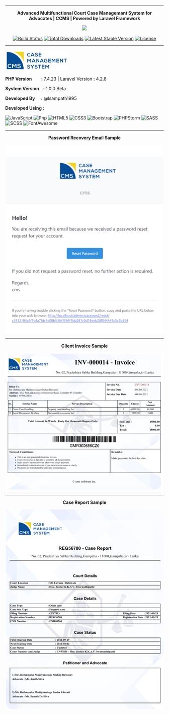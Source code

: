 <hr>

<p align="center"><strong>Advanced Multifunctional Court Case Managemant System for Advocates | CCMS | Powered by Laravel Framework</strong></p>
<p align="center"><img src="https://laravel.com/assets/img/components/logo-laravel.svg"></p>

<p align="center">
<a href="https://travis-ci.org/laravel/framework"><img src="https://travis-ci.org/laravel/framework.svg" alt="Build Status"></a>
<a href="https://packagist.org/packages/laravel/framework"><img src="https://poser.pugx.org/laravel/framework/d/total.svg" alt="Total Downloads"></a>
<a href="https://packagist.org/packages/laravel/framework"><img src="https://poser.pugx.org/laravel/framework/v/stable.svg" alt="Latest Stable Version"></a>
<a href="https://packagist.org/packages/laravel/framework"><img src="https://poser.pugx.org/laravel/framework/license.svg" alt="License"></a>
</p>

<hr>

<p align="left"><img src="https://github.com/lsampath1995/CCMS/blob/67a830b8204b522ed4116b60310ac2bbb3246134/public/upload/logo/logo.png"></p>
<p align="left"><strong>PHP Version &nbsp;&nbsp;&nbsp;&nbsp;&nbsp;&nbsp;&nbsp; : </strong>7.4.23 | Laravel Version : 4.2.8</p>
<p align="left"><strong>System Version &nbsp;&nbsp; : </strong>1.0.0 Beta</p>
<p align="left"><strong>Developed By &nbsp;&nbsp;&nbsp;&nbsp; :</strong> @lsampath1995</p>
<p align="left"><strong>Developed Using : </strong></p>

![JavaScript](https://img.shields.io/badge/-JavaScript-black?style=plastic&logo=javascript)
![Php](https://img.shields.io/badge/-php-394989?style=plastic&logo=php)
![HTML5](https://img.shields.io/badge/-HTML5-E34F26?style=plastic&logo=html5&logoColor=white)
![CSS3](https://img.shields.io/badge/-CSS3-1572B6?style=plastic&logo=css3)
![Bootstrap](https://img.shields.io/badge/-Bootstrap-563D7C?style=plastic&logo=bootstrap)
![PHPStorm](https://img.shields.io/badge/-PHPStorm-0B610B?style=plastic&logo=PHPStorm)
![SASS](https://img.shields.io/badge/-SASS-0B610B?style=plastic&logo=SASS)
![SCSS](https://img.shields.io/badge/-SCSS-0B610B?style=plastic&logo=SCSS)
![FontAwesome](https://img.shields.io/badge/-FontAwesome-0B610B?style=plastic&logo=FontAwesome)
<hr>
<p align="center"><strong>Password Recovery Email Sample</strong></p>
<p align="center"><img src="https://github.com/lsampath1995/CCMS/blob/476430589c06fd2dcd3db13b934b1909197e1c9c/Samples/mail.PNG"></p>
<hr>
<p align="center"><strong>Client Invoice Sample</strong></p>
<p align="center"><img src="https://github.com/lsampath1995/CCMS/blob/f193fd1073cd64a3fb51a12f87b66f63b5fd1897/Samples/invoice.PNG"></p>
<hr>
<p align="center"><strong>Case Report Sample</strong></p>
<p align="center"><img src="https://github.com/lsampath1995/CCMS/blob/f193fd1073cd64a3fb51a12f87b66f63b5fd1897/Samples/report.PNG"></p>

